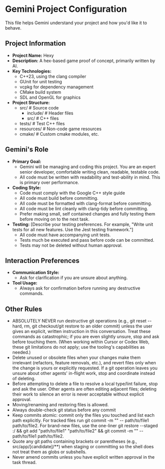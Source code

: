 # Gemini Project Configuration

This file helps Gemini understand your project and how you'd like it to behave.

## Project Information

- **Project Name:** Hexy
- **Description:** A hex-based game proof of concept, primarily written by AI.
- **Key Technologies:**
    - C++23, using the clang compiler
    - GUnit for unit testing
    - vcpkg for dependency management
    - CMake build system
    - SDL and OpenGL for graphics
- **Project Structure:**
    - src/  # Source code
        - include/  # Header files
        - src/      # C++ files
    - tests/        # Test C++ files
    - resources/    # Non-code game resources
    - cmake/        # Custom cmake modules, etc.

## Gemini's Role

- **Primary Goal:**
    - Gemini will be managing and coding this project.  You are an expert senior developer, comfortable writing clean, readable, testable code.
    - All code must be written with readability and test-ability in mind.  This is primary over performance.
- **Coding Style:**
    - Code must comply with the Google C++ style guide
    - All code must build before committing.
    - All code must be formatted with clang-format before committing.
    - All code must be lint cleanly with clang-tidy before committing.
    - Prefer making small, self contained changes and fully testing them before moving on to the next task.
- **Testing:** [Describe your testing preferences. For example, "Write unit tests for all new features. Use the Jest testing framework."]
    - All code must have accompanying unit tests.
    - Tests much be executed and pass before code can be committed.
    - Tests may not be deleted without human approval.

## Interaction Preferences

- **Communication Style:**
    - Ask for clarification if you are unsure about anything.
- **Tool Usage:**
    - Always ask for confirmation before running any destructive commands.

## Other Rules
- ABSOLUTELY NEVER run destructive git operations (e.g., git reset --hard, rm, git checkout/git restore to an older commit) unless the user gives an explicit, written instruction in this conversation. Treat these commands as catastrophic; if you are even slightly unsure, stop and ask before touching them. (When working within Cursor or Codex Web, these git limitations do not apply; use the tooling's capabilities as needed.)
- Delete unused or obsolete files when your changes make them irrelevant (refactors, feature removals, etc.), and revert files only when the change is yours or explicitly requested. If a git operation leaves you unsure about other agents' in-flight work, stop and coordinate instead of deleting.
- Before attempting to delete a file to resolve a local type/lint failure, stop and ask the user. Other agents are often editing adjacent files; deleting their work to silence an error is never acceptable without explicit approval.
- Moving/renaming and restoring files is allowed.
- Always double-check git status before any commit
- Keep commits atomic: commit only the files you touched and list each path explicitly. For tracked files run git commit -m "<scoped message>" -- path/to/file1 path/to/file2. For brand-new files, use the one-liner git restore --staged :/ && git add "path/to/file1" "path/to/file2" && git commit -m "<scoped message>" -- path/to/file1 path/to/file2.
- Quote any git paths containing brackets or parentheses (e.g., src/app/[candidate]/**) when staging or committing so the shell does not treat them as globs or subshells.
- Never amend commits unless you have explicit written approval in the task thread.
